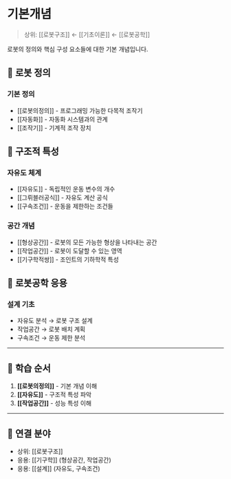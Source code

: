 # 기본개념

> 상위: [[로봇구조]] ← [[기초이론]] ← [[로봇공학]]

로봇의 정의와 핵심 구성 요소들에 대한 기본 개념입니다.

## 🤖 로봇 정의

### 기본 정의
- [[로봇의정의]] - 프로그래밍 가능한 다목적 조작기
- [[자동화]] - 자동화 시스템과의 관계
- [[조작기]] - 기계적 조작 장치

## 🔢 구조적 특성

### 자유도 체계
- [[자유도]] - 독립적인 운동 변수의 개수
- [[그뤼블러공식]] - 자유도 계산 공식
- [[구속조건]] - 운동을 제한하는 조건들

### 공간 개념
- [[형상공간]] - 로봇의 모든 가능한 형상을 나타내는 공간
- [[작업공간]] - 로봇이 도달할 수 있는 영역
- [[기구학적쌍]] - 조인트의 기하학적 특성

## 🔗 로봇공학 응용

### 설계 기초
- 자유도 분석 → 로봇 구조 설계
- 작업공간 → 로봇 배치 계획
- 구속조건 → 운동 제한 분석

---

## 🎯 학습 순서

1. **[[로봇의정의]]** - 기본 개념 이해
2. **[[자유도]]** - 구조적 특성 파악
3. **[[작업공간]]** - 성능 특성 이해

---

## 🔗 연결 분야
- 상위: [[로봇구조]]
- 응용: [[기구학]] (형상공간, 작업공간)
- 응용: [[설계]] (자유도, 구속조건)